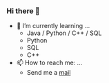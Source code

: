 ### Hi there 👋

-   🌱 I’m currently learning ...
    -   Java / Python / C++ / SQL
    -   Python
    -   SQL
    -   C++
-   📫 How to reach me: ...
    -   Send me a [mail](mailto:jsr1002@alu.ubu.es)

<!--
**JosemaING/JosemaING** is a ✨ _special_ ✨ repository because its `README.md` (this file) appears on your GitHub profile.

Here are some ideas to get you started:

- 🔭 I’m currently working on ...
- 🌱 I’m currently learning ...
- 👯 I’m looking to collaborate on ...
- 🤔 I’m looking for help with ...
- 💬 Ask me about ...
- 📫 How to reach me: ...
- 😄 Pronouns: ...
- ⚡ Fun fact: ...
-->
